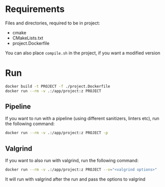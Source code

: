 # Requirements

Files and directories, required to be in project:
- cmake
- CMakeLists.txt
- project.Dockerfile

You can also place `compile.sh` in the project, if you want a modified version

# Run

```sh
docker build -t PROJECT -f ./project.Dockerfile
docker run --rm -v .:/app/project:z PROJECT
```

## Pipeline

If you want to run with a pipeline (using different sanitizers, linters etc), run the following command:

```sh
docker run --rm -v .:/app/project:z PROJECT -p
```

## Valgrind

If you want to also run with valgrind, run the following command:

```sh
docker run --rm -v .:/app/project:z PROJECT --v="<valgrind options>"
```

It will run with valgrind after the run and pass the options to valgrind

